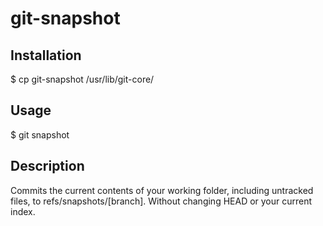 git-snapshot
============


Installation
------------

$ cp git-snapshot /usr/lib/git-core/


Usage
-----

$ git snapshot


Description
-----------

Commits the current contents of your working folder, including untracked files, to refs/snapshots/[branch]. Without changing HEAD or your current index.


